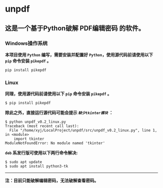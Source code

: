 # unpdf
## 这是一个基于Python破解 PDF编辑密码 的软件。  

### Windows操作系统  

**本项目使用 `Python` 编写，需要安装并配置好 `Python`，使用源代码前请使用以下 `pip` 命令安装 `pikepdf` 。**  

```powershell
pip install pikepdf
```  

### Linux  

**同理，使用源代码前请使用以下 `pip` 命令安装 `pikepdf` 。**  

```console
$ pip install pikepdf
```  

**除此之外，直接运行源代码可能会提示 _`缺少tkinter模块`_ ：**  

```console
$ python unpdf_v0.2_linux.py
Traceback (most recent call last):
  File "/home/xyj/LocalProject/unpdf/src/unpdf_v0.2_linux.py", line 1, in <module>
    import tkinter
ModuleNotFoundError: No module named 'tkinter'
```  

**`deb` 系发行版可使用以下两行命令解决:**  

```console
$ sudo apt update
$ sudo apt install python3-tk
```  

****  

**注：目前只能破解编辑密码，无法破解查看密码。**  
